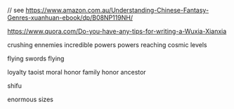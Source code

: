 // see https://www.amazon.com.au/Understanding-Chinese-Fantasy-Genres-xuanhuan-ebook/dp/B08NP119NH/

https://www.quora.com/Do-you-have-any-tips-for-writing-a-Wuxia-Xianxia


crushing ennemies
incredible powers
powers reaching cosmic levels

flying swords
flying

loyalty
taoist moral
honor family
honor ancestor

shifu

enormous sizes
